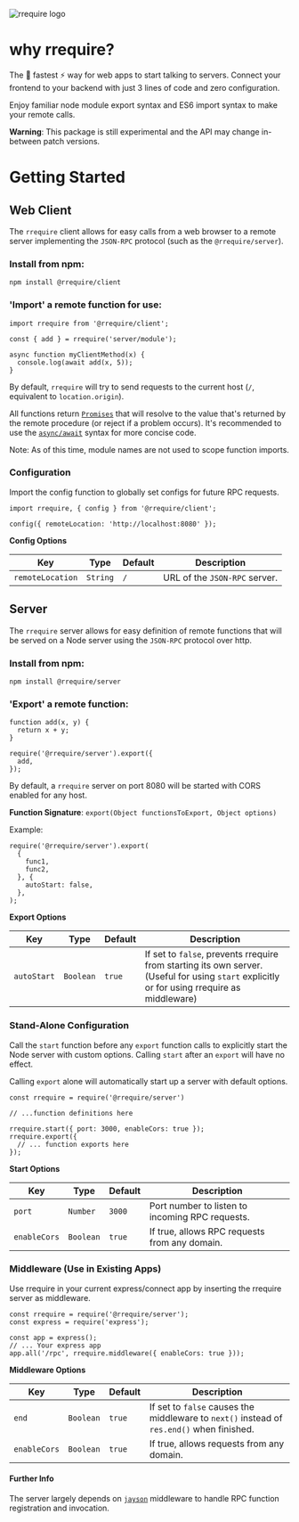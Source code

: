 ![rrequire logo](https://i.imgur.com/0zexI83.png)

# why rrequire?

The 🚀 fastest ⚡️ way for web apps to start talking to servers.
Connect your frontend to your backend with just 3 lines of code and
zero configuration.

Enjoy familiar node module export syntax
and ES6 import syntax to make your remote calls.

**Warning**: This package is still experimental and the API may change
in-between patch versions.

# Getting Started

## Web Client

The `rrequire` client allows for easy calls from a web browser
to a remote server implementing the `JSON-RPC` protocol (such as the
`@rrequire/server`).

### Install from npm:

    npm install @rrequire/client

### 'Import' a remote function for use:

    import rrequire from '@rrequire/client';

    const { add } = rrequire('server/module');

    async function myClientMethod(x) {
      console.log(await add(x, 5));
    }

By default, `rrequire` will try to send requests to the current host
(`/`, equivalent to `location.origin`).

All functions return
[`Promises`](https://developer.mozilla.org/en-US/docs/Web/JavaScript/Guide/Using_promises)
that will resolve to the value that's returned
by the remote procedure (or reject if a problem occurs). It's recommended
to use the [`async/await`](https://developer.mozilla.org/en-US/docs/Web/JavaScript/Reference/Statements/async_function)
syntax for more concise code.

Note: As of this time, module names are not used to scope function imports.

### Configuration

Import the config function to globally set configs for future RPC requests.

    import rrequire, { config } from '@rrequire/client';

    config({ remoteLocation: 'http://localhost:8080' });

**Config Options**

Key | Type | Default | Description
--- | --- | --- | ---
`remoteLocation` | `String` | `/` | URL of the `JSON-RPC` server.

## Server

The `rrequire` server allows for easy definition of remote functions
that will be served on a Node server using the `JSON-RPC` protocol over
http.

### Install from npm:

    npm install @rrequire/server

### 'Export' a remote function:

    function add(x, y) {
      return x + y;
    }

    require('@rrequire/server').export({
      add,
    });

By default, a `rrequire` server on port 8080 will be started with CORS
enabled for any host.

**Function Signature**: `export(Object functionsToExport, Object options)`

Example:

    require('@rrequire/server').export(
      {
        func1,
        func2,
      }, {
        autoStart: false,
      },
    );

**Export Options**

Key | Type | Default | Description
--- | --- | --- | ---
`autoStart` | `Boolean` | `true` | If set to `false`, prevents rrequire from starting its own server. (Useful for using `start` explicitly or for using rrequire as middleware)

### Stand-Alone Configuration

Call the `start` function before any `export` function calls
to explicitly start the Node server with custom options. Calling `start`
after an `export` will have no effect.

Calling `export` alone will automatically start up a server with default
options.

    const rrequire = require('@rrequire/server')

    // ...function definitions here

    rrequire.start({ port: 3000, enableCors: true });
    rrequire.export({
      // ... function exports here
    });


**Start Options**

Key | Type | Default | Description
--- | --- | --- | ---
`port` | `Number` | `3000` | Port number to listen to incoming RPC requests.
`enableCors` | `Boolean` | `true` | If true, allows RPC requests from any domain.

### Middleware (Use in Existing Apps)

Use rrequire in your current express/connect app by inserting the rrequire
server as middleware.

```
const rrequire = require('@rrequire/server');
const express = require('express');

const app = express();
// ... Your express app
app.all('/rpc', rrequire.middleware({ enableCors: true }));
```

**Middleware Options**

Key | Type | Default | Description
--- | --- | --- | ---
`end` | `Boolean` | `true` | If set to `false` causes the middleware to `next()` instead of `res.end()` when finished.
`enableCors` | `Boolean` | `true` | If true, allows requests from any domain.

#### Further Info

The server largely depends on [`jayson`](https://github.com/tedeh/jayson)
middleware to handle RPC function registration and invocation.
